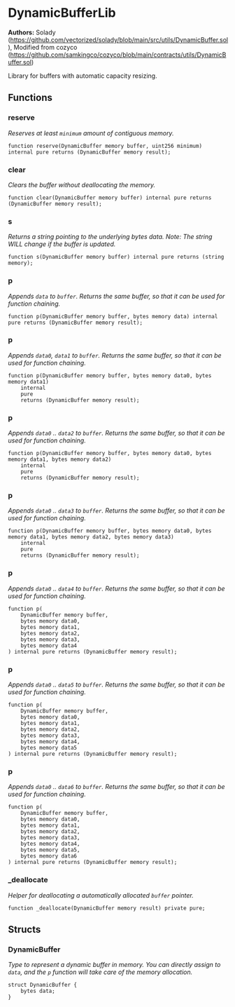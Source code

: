 # DynamicBufferLib
**Authors:**
Solady (https://github.com/vectorized/solady/blob/main/src/utils/DynamicBuffer.sol), Modified from cozyco (https://github.com/samkingco/cozyco/blob/main/contracts/utils/DynamicBuffer.sol)

Library for buffers with automatic capacity resizing.


## Functions
### reserve

*Reserves at least `minimum` amount of contiguous memory.*


```solidity
function reserve(DynamicBuffer memory buffer, uint256 minimum) internal pure returns (DynamicBuffer memory result);
```

### clear

*Clears the buffer without deallocating the memory.*


```solidity
function clear(DynamicBuffer memory buffer) internal pure returns (DynamicBuffer memory result);
```

### s

*Returns a string pointing to the underlying bytes data.
Note: The string WILL change if the buffer is updated.*


```solidity
function s(DynamicBuffer memory buffer) internal pure returns (string memory);
```

### p

*Appends `data` to `buffer`.
Returns the same buffer, so that it can be used for function chaining.*


```solidity
function p(DynamicBuffer memory buffer, bytes memory data) internal pure returns (DynamicBuffer memory result);
```

### p

*Appends `data0`, `data1` to `buffer`.
Returns the same buffer, so that it can be used for function chaining.*


```solidity
function p(DynamicBuffer memory buffer, bytes memory data0, bytes memory data1)
    internal
    pure
    returns (DynamicBuffer memory result);
```

### p

*Appends `data0` .. `data2` to `buffer`.
Returns the same buffer, so that it can be used for function chaining.*


```solidity
function p(DynamicBuffer memory buffer, bytes memory data0, bytes memory data1, bytes memory data2)
    internal
    pure
    returns (DynamicBuffer memory result);
```

### p

*Appends `data0` .. `data3` to `buffer`.
Returns the same buffer, so that it can be used for function chaining.*


```solidity
function p(DynamicBuffer memory buffer, bytes memory data0, bytes memory data1, bytes memory data2, bytes memory data3)
    internal
    pure
    returns (DynamicBuffer memory result);
```

### p

*Appends `data0` .. `data4` to `buffer`.
Returns the same buffer, so that it can be used for function chaining.*


```solidity
function p(
    DynamicBuffer memory buffer,
    bytes memory data0,
    bytes memory data1,
    bytes memory data2,
    bytes memory data3,
    bytes memory data4
) internal pure returns (DynamicBuffer memory result);
```

### p

*Appends `data0` .. `data5` to `buffer`.
Returns the same buffer, so that it can be used for function chaining.*


```solidity
function p(
    DynamicBuffer memory buffer,
    bytes memory data0,
    bytes memory data1,
    bytes memory data2,
    bytes memory data3,
    bytes memory data4,
    bytes memory data5
) internal pure returns (DynamicBuffer memory result);
```

### p

*Appends `data0` .. `data6` to `buffer`.
Returns the same buffer, so that it can be used for function chaining.*


```solidity
function p(
    DynamicBuffer memory buffer,
    bytes memory data0,
    bytes memory data1,
    bytes memory data2,
    bytes memory data3,
    bytes memory data4,
    bytes memory data5,
    bytes memory data6
) internal pure returns (DynamicBuffer memory result);
```

### _deallocate

*Helper for deallocating a automatically allocated `buffer` pointer.*


```solidity
function _deallocate(DynamicBuffer memory result) private pure;
```

## Structs
### DynamicBuffer
*Type to represent a dynamic buffer in memory.
You can directly assign to `data`, and the `p` function will
take care of the memory allocation.*


```solidity
struct DynamicBuffer {
    bytes data;
}
```


